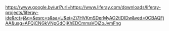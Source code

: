 https://www.google.by/url?url=https://www.liferay.com/downloads/liferay-projects/liferay-ide&rct=j&q=&esrc=s&sa=U&ei=Zj7HVKmSDerMyAO2tIDIDw&ved=0CBAQFjAA&usg=AFQjCNGkVNpGdOjKhEDCmmaVOjZoJvmFng
